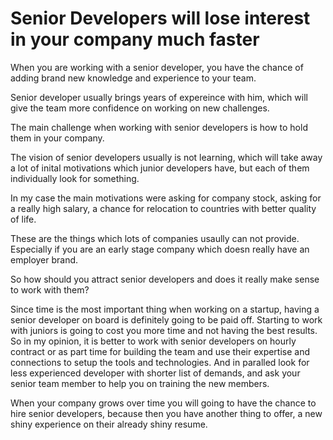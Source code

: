 # Senior Developers will lose interest in your company much faster


When you are working with a senior developer, you have the chance of adding brand new knowledge and experience to your team.

Senior developer usually brings years of expereince with him, which will give the team more confidence on working on new challenges.

The main challenge when working with senior developers is how to hold them in your company.

The vision of senior developers usually is not learning, which will take away a lot of inital motivations which junior developers have, but each of them individually look for something.

In my case the main motivations were asking for company stock, asking for a really high salary, a chance for relocation to countries with better quality of life.

These are the things which lots of companies usaully can not provide. Especially if you are an early stage company which doesn really have an employer brand.

So how should you attract senior developers and does it really make sense to work with them?

Since time is the most important thing when working on a startup, having a senior developer on board is definitely going to be paid off. Starting to work with juniors is going to cost you more time and not having the best results. So in my opinion, it is better to work with senior developers on hourly contract or as part time for building the team and use their expertise and connections to setup the tools and technologies. And in paralled look for less experienced developer with shorter list of demands, and ask your senior team member to help you on training the new members.

When your company grows over time you will going to have the chance to hire senior developers, because then you have another thing to offer, a new shiny experience on their already shiny resume.